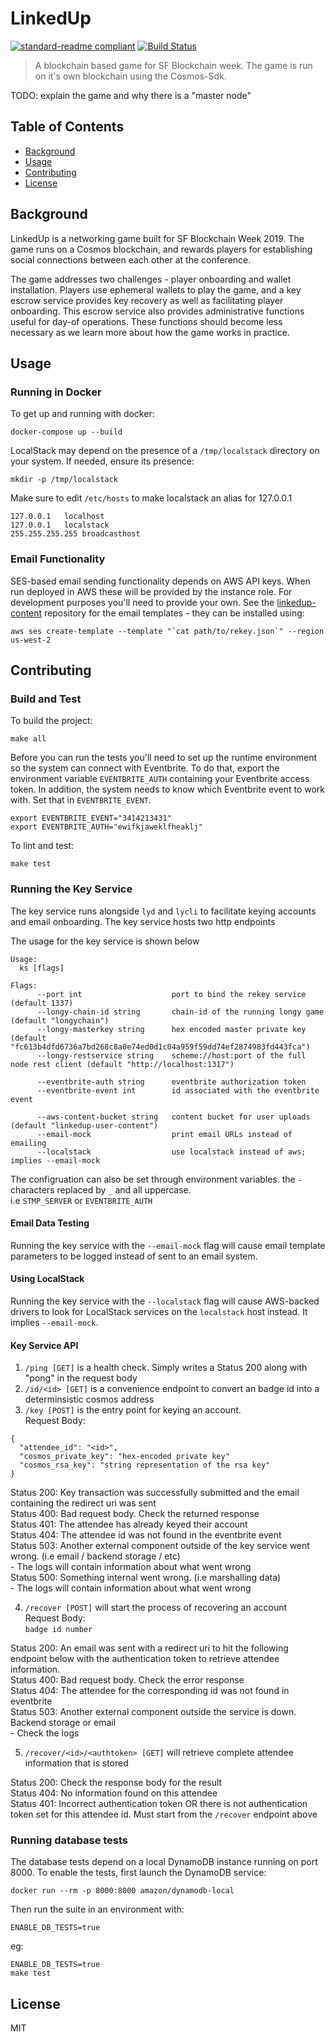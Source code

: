 # LinkedUp
[![standard-readme compliant](https://img.shields.io/badge/readme%20style-standard-green.svg)](https://github.com/RichardLitt/standard-readme)
[![Build Status](https://travis-ci.com/eco/longy.svg?token=QuNAGfYo3kcpqd58kfZs&branch=master)](https://travis-ci.com/eco/longy)
> A blockchain based game for SF Blockchain week. The game is run on it's own blockchain using the Cosmos-Sdk.

TODO: explain the game and why there is a "master node"

## Table of Contents
 - [Background](#background)
 - [Usage](#usage)
 - [Contributing](#contributing)
 - [License](#license)

## Background
LinkedUp is a networking game built for SF Blockchain Week 2019. The game runs
on a Cosmos blockchain, and rewards players for establishing social connections
between each other at the conference.

The game addresses two challenges - player onboarding and wallet installation.
Players use ephemeral wallets to play the game, and a key escrow service
provides key recovery as well as facilitating player onboarding. This escrow
service also provides administrative functions useful for day-of operations.
These functions should become less necessary as we learn more about how the
game works in practice.

## Usage
### Running in Docker
To get up and running with docker:
```
docker-compose up --build
```

LocalStack may depend on the presence of a `/tmp/localstack` directory on your
system. If needed, ensure its presence:
```
mkdir -p /tmp/localstack
```

Make sure to edit `/etc/hosts` to make localstack an alias for 127.0.0.1
```
127.0.0.1	localhost
127.0.0.1	localstack
255.255.255.255	broadcasthost
```
### Email Functionality
SES-based email sending functionality depends on AWS API keys. When run deployed
in AWS these will be provided by the instance role. For development purposes
you'll need to provide your own. See the
[linkedup-content](https://github.com/eco/linkedup-content) repository for the
email templates - they can be installed using:
```
aws ses create-template --template "`cat path/to/rekey.json`" --region us-west-2
```

## Contributing
### Build and Test
To build the project:
```
make all
```

Before you can run the tests you'll need to set up the runtime environment so
the system can connect with Eventbrite. To do that, export the environment
variable `EVENTBRITE_AUTH` containing your Eventbrite access token. In addition,
the system needs to know which Eventbrite event to work with. Set that in
`EVENTBRITE_EVENT`.

```
export EVENTBRITE_EVENT="3414213431"
export EVENTBRITE_AUTH="ewifkjaweklfheaklj"
```

To lint and test:
```
make test
```

### Running the Key Service
The key service runs alongside `lyd` and `lycli` to facilitate keying accounts and email onboarding. The key service hosts
two http endpoints

The usage for the key service is shown below
```
Usage:
  ks [flags]

Flags:
      --port int                    port to bind the rekey service (default 1337)
      --longy-chain-id string       chain-id of the running longy game (default "longychain")
      --longy-masterkey string      hex encoded master private key (default "fc613b4dfd6736a7bd268c8a0e74ed0d1c04a959f59dd74ef2874983fd443fca")
      --longy-restservice string    scheme://host:port of the full node rest client (default "http://localhost:1317")

      --eventbrite-auth string      eventbrite authorization token
      --eventbrite-event int        id associated with the eventbrite event

      --aws-content-bucket string   content bucket for user uploads (default "linkedup-user-content")
      --email-mock                  print email URLs instead of emailing
      --localstack                  use localstack instead of aws; implies --email-mock
```

The configruation can also be set through environment variables. the `-` characters replaced by `_` and all uppercase.  
   i.e `STMP_SERVER` or `EVENTBRITE_AUTH`

#### Email Data Testing
Running the key service with the `--email-mock` flag will cause email template
parameters to be logged instead of sent to an email system.

#### Using LocalStack
Running the key service with the `--localstack` flag will cause AWS-backed
drivers to look for LocalStack services on the `localstack` host instead. It
implies `--email-mock`.

#### Key Service API
1. `/ping [GET]` is a health check. Simply writes a Status 200 along with "pong" in the request body  
2. `/id/<id> [GET]` is a convenience endpoint to convert an badge id into a determinsistic cosmos address  
3. `/key [POST]` is the entry point for keying an account.  
  Request Body:  
  ```
  {
    "attendee_id": "<id>",
    "cosmos_private_key": "hex-encoded private key"
    "cosmos_rsa_key": "string representation of the rsa key"
  }
  ```  
  Status 200: Key transaction was successfully submitted and the email containing the redirect uri was sent  
  Status 400: Bad request body. Check the returned response  
  Status 401: The attendee has already keyed their account  
  Status 404: The attendee id was not found in the eventbrite event  
  Status 503: Another external component outside of the key service went wrong. (i.e email / backend storage / etc)  
    - The logs will contain information about what went wrong  
  Status 500: Something internal went wrong. (i.e marshalling data)  
    - The logs will contain information about what went wrong  

4. `/recover [POST]` will start the process of recovering an account  
  Request Body:  
  `badge id number`

  Status 200: An email was sent with a redirect uri to hit the following endpoint below with the authentication token to retrieve attendee information.  
  Status 400: Bad request body. Check the error response  
  Status 404: The attendee for the corresponding id was not found in eventbrite  
  Status 503: Another external component outside the service is down. Backend storage or email  
    - Check the logs  

5. `/recover/<id>/<authtoken> [GET]` will retrieve complete attendee information that is stored  

  Status 200: Check the response body for the result  
  Status 404: No information found on this attendee  
  Status 401: Incorrect authentication token OR there is not authentication token set for this attendee id. Must start from the `/recover` endpoint above  

### Running database tests
The database tests depend on a local DynamoDB instance running on port 8000.
To enable the tests, first launch the DynamoDB service:
```
docker run --rm -p 8000:8000 amazon/dynamodb-local
```

Then run the suite in an environment with:
```
ENABLE_DB_TESTS=true
```
eg:
```
ENABLE_DB_TESTS=true
make test
```

## License
MIT
